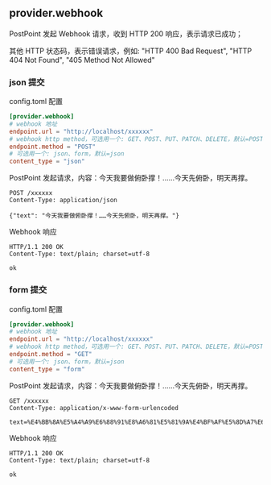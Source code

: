 ## provider.webhook

PostPoint 发起 Webhook 请求，收到 HTTP 200 响应，表示请求已成功；

其他 HTTP 状态码，表示错误请求，例如: "HTTP 400 Bad Request", "HTTP 404 Not Found", "405 Method Not Allowed"

### json 提交

config.toml 配置

```toml
[provider.webhook]
# webhook 地址
endpoint.url = "http://localhost/xxxxxx"
# webhook http method，可选用一个: GET、POST、PUT、PATCH、DELETE，默认=POST
endpoint.method = "POST"
# 可选用一个: json、form，默认=json
content_type = "json"
```

PostPoint 发起请求，内容：今天我要做俯卧撑！……今天先俯卧，明天再撑。

```
POST /xxxxxx
Content-Type: application/json

{"text": "今天我要做俯卧撑！……今天先俯卧，明天再撑。"}
```

Webhook 响应

```
HTTP/1.1 200 OK
Content-Type: text/plain; charset=utf-8

ok
```

### form 提交

config.toml 配置

```toml
[provider.webhook]
# webhook 地址
endpoint.url = "http://localhost/xxxxxx"
# webhook http method，可选用一个: GET、POST、PUT、PATCH、DELETE，默认=POST
endpoint.method = "GET"
# 可选用一个: json、form，默认=json
content_type = "form"
```

PostPoint 发起请求，内容：今天我要做俯卧撑！……今天先俯卧，明天再撑。

```
GET /xxxxxx
Content-Type: application/x-www-form-urlencoded

text=%E4%BB%8A%E5%A4%A9%E6%88%91%E8%A6%81%E5%81%9A%E4%BF%AF%E5%8D%A7%E6%92%91%EF%BC%81%E2%80%A6%E2%80%A6%E4%BB%8A%E5%A4%A9%E5%85%88%E4%BF%AF%E5%8D%A7%EF%BC%8C%E6%98%8E%E5%A4%A9%E5%86%8D%E6%92%91%E3%80%82
```

Webhook 响应

```
HTTP/1.1 200 OK
Content-Type: text/plain; charset=utf-8

ok
```